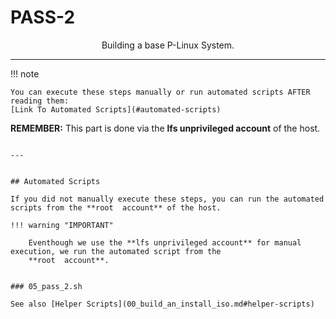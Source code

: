 # PASS-2

<p align="center">Building a base P-Linux System.</p>


---


!!! note

    You can execute these steps manually or run automated scripts AFTER reading them:
    [Link To Automated Scripts](#automated-scripts)

**REMEMBER:** This part is done via the **lfs unprivileged account** of the host.



```

---


## Automated Scripts

If you did not manually execute these steps, you can run the automated scripts from the **root  account** of the host.

!!! warning "IMPORTANT"

    Eventhough we use the **lfs unprivileged account** for manual execution, we run the automated script from the 
    **root  account**.


### 05_pass_2.sh

See also [Helper Scripts](00_build_an_install_iso.md#helper-scripts)
